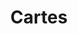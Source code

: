 ---
layout: layouts/maps-viewer.njk
title: Cartes
description: Cartes et données géographiques disponibles
slugOverride: cartes
eleventyNavigation:
  key: Cartes
  order: 1
  nav: main
---